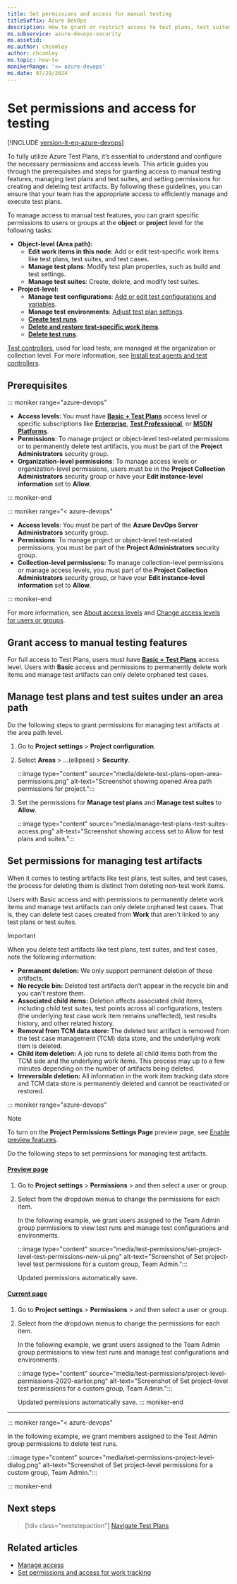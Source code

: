 ```yaml
---
title: Set permissions and access for manual testing
titleSuffix: Azure DevOps
description: How to grant or restrict access to test plans, test suites, test cases, and other test-related features.
ms.subservice: azure-devops-security
ms.assetid: 
ms.author: chcomley
author: chcomley
ms.topic: how-to
monikerRange: '<= azure-devops'
ms.date: 07/29/2024
--- 
```


# Set permissions and access for testing

[!INCLUDE [version-lt-eq-azure-devops](../../includes/version-lt-eq-azure-devops.md)]

To fully utilize Azure Test Plans, it’s essential to understand and configure the necessary permissions and access levels. This article guides you through the prerequisites and steps for granting access to manual testing features, managing test plans and test suites, and setting permissions for creating and deleting test artifacts. By following these guidelines, you can ensure that your team has the appropriate access to efficiently manage and execute test plans.

To manage access to manual test features, you can grant specific permissions to users or groups at the **object** or **project** level for the following tasks: 

- **Object-level (Area path):**  
	- **Edit work items in this node**: Add or edit test-specific work items like test plans, test suites, and test cases. 
	- **Manage test plans**: Modify test plan properties, such as build and test settings. 
	- **Manage test suites**: Create, delete, and modify test suites.
- **Project-level:** 
	- **Manage test configurations**: [Add or edit test configurations and variables](../../test/test-different-configurations.md). 
	- **Manage test environments**: [Adjust test plan settings](../../test/run-automated-tests-from-test-hub.md).
	- **[Create test runs](../../test/run-manual-tests.md)**.
	- **[Delete and restore test-specific work items](../../boards/backlogs/remove-delete-work-items.md)**.
	- **[Delete test runs](../../boards/backlogs/delete-test-artifacts.md)**.

[Test controllers](/visualstudio/test/configure-test-agents-and-controllers-for-load-tests), used for load tests, are managed at the organization or collection level. For more information, see [Install test agents and test controllers](/visualstudio/test/lab-management/install-configure-test-agents).   
 
## Prerequisites 

::: moniker range="azure-devops"
 
- **Access levels**: You must have **[Basic + Test Plans](https://marketplace.visualstudio.com/items?itemName=ms.vss-testmanager-web)** access level or specific subscriptions like **[Enterprise](https://visualstudio.microsoft.com/vs/enterprise/)**, **[Test Professional](https://visualstudio.microsoft.com/vs/test-professional/)**, or **[MSDN Platforms](https://visualstudio.microsoft.com/msdn-platforms/)**.
- **Permissions**: To manage project or object-level test-related permissions or to permanently delete test artifacts, you must be part of the **Project Administrators** security group.
- **Organization-level permissions**: To manage access levels or organization-level permissions, users must be in the **Project Collection Administrators** security group or have your **Edit instance-level information** set to **Allow**.
  
::: moniker-end

::: moniker range="< azure-devops"
- **Access levels**: You must be part of the **Azure DevOps Server Administrators** security group.
- **Permissions**: To manage project or object-level test-related permissions, you must be part of the **Project Administrators** security group.
- **Collection-level permissions:** To manage collection-level permissions or manage access levels, you must part of the **Project Collection Administrators** security group, or have your **Edit instance-level information** set to **Allow**.

::: moniker-end

For more information, see [About access levels](access-levels.md) and [Change access levels for users or groups](change-access-levels.md). 

<a id="license"></a>

## Grant access to manual testing features 

For full access to Test Plans, users must have [**Basic + Test Plans**](change-access-levels.md) access level. Users with **Basic** access and permissions to permanently delete work items and manage test artifacts can only delete orphaned test cases.  

<a id="manage-test-artifacts"></a>

## Manage test plans and test suites under an area path 

Do the following steps to grant permissions for managing test artifacts at the area path level.

1. Go to **Project settings** > **Project configuration**.
2. Select **Areas** > ...(ellipses) > **Security**. 

   :::image type="content" source="media/delete-test-plans-open-area-permissions.png" alt-text="Screenshot showing opened Area path permissions for project."::: 

3. Set the permissions for **Manage test plans** and **Manage test suites** to **Allow**.  

   :::image type="content" source="media/manage-test-plans-test-suites-access.png" alt-text="Screenshot showing access set to Allow for test plans and suites.":::

## Set permissions for managing test artifacts 

When it comes to testing artifacts like test plans, test suites, and test cases, the process for deleting them is distinct from deleting non-test work items.

Users with Basic access and with permissions to permanently delete work items and manage test artifacts can only delete orphaned test cases. That is, they can delete test cases created from **Work** that aren't linked to any test plans or test suites.

> [!IMPORTANT]  
> When you delete test artifacts like test plans, test suites, and test cases, note the following information:
> - **Permanent deletion:** We only support permanent deletion of these artifacts.
> - **No recycle bin:** Deleted test artifacts don’t appear in the recycle bin and you can't restore them.
> - **Associated child items:** Deletion affects associated child items, including child test suites, test points across all configurations, testers (the underlying test case work item remains unaffected), test results history, and other related history.
> - **Removal from TCM data store:** The deleted test artifact is removed from the test case management (TCM) data store, and the underlying work item is deleted.
> - **Child item deletion:** A job runs to delete all child items both from the TCM side and the underlying work items. This process may up to a few minutes depending on the number of artifacts being deleted.
> - **Irreversible deletion:** All information in the work item tracking data store and TCM data store is permanently deleted and cannot be reactivated or restored.

::: moniker range="azure-devops"

> [!NOTE]   
> To turn on the **Project Permissions Settings Page** preview page, see [Enable preview features](../../project/navigation/preview-features.md).

Do the following steps to set permissions for managing test artifacts.

#### [Preview page](#tab/preview-page) 

1. Go to **Project settings** > **Permissions** > and then select a user or group.
2. Select from the dropdown menus to change the permissions for each item.

   In the following example, we grant users assigned to the Team Admin group permissions to view test runs and manage test configurations and environments.

   :::image type="content" source="media/test-permissions/set-project-level-test-permissions-new-ui.png" alt-text="Screenshot of Set project-level test permissions for a custom group, Team Admin.":::

   Updated permissions automatically save.

#### [Current page](#tab/current-page) 

1. Go to **Project settings** > **Permissions** > and then select a user or group.
2. Select from the dropdown menus to change the permissions for each item.

   In the following example, we grant users assigned to the Team Admin group permissions to view test runs and manage test configurations and environments.

   :::image type="content" source="media/test-permissions/project-level-permissions-2020-earlier.png" alt-text="Screenshot of Set project-level test permissions for a custom group, Team Admin.":::

   Updated permissions automatically save.
::: moniker-end    

* * *

::: moniker range="< azure-devops"

In the following example, we grant members assigned to the Test Admin group permissions to delete test runs.   

:::image type="content" source="media/set-permissions-project-level-dialog.png" alt-text="Screenshot of Set project-level permissions for a custom group, Team Admin."::: 

::: moniker-end    

## Next steps

> [!div class="nextstepaction"]
> [Navigate Test Plans](../../test/navigate-test-plans.md)

## Related articles 

- [Manage access](restrict-access.md)   
- [Set permissions and access for work tracking](set-permissions-access-work-tracking.md) 
